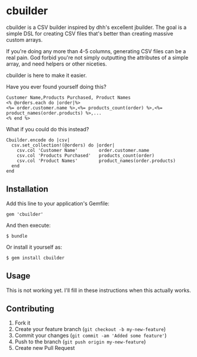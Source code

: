 # cbuilder

cbuilder is a CSV builder inspired by dhh's excellent jbuilder. The goal is a
simple DSL for creating CSV files that's better than creating massive custom arrays.

If you're doing any more than 4-5 columns, generating CSV files can be a real pain. 
God forbid you're not simply outputting the attributes of a simple array, and need
helpers or other niceties.

cbuilder is here to make it easier.

Have you ever found yourself doing this?

    Customer Name,Products Purchased, Product Names 
    <% @orders.each do |order|%>
    <%= order.customer.name %>,<%= products_count(order) %>,<%= product_names(order.products) %>,...
    <% end %>

What if you could do this instead?

    Cbuilder.encode do |csv|
      csv.set_collection!(@orders) do |order|
        csv.col 'Customer Name'        order.customer.name
        csv.col 'Products Purchased'   products_count(order)
        csv.col 'Product Names'        product_names(order.products)
      end
    end

## Installation

Add this line to your application's Gemfile:

    gem 'cbuilder'

And then execute:

    $ bundle

Or install it yourself as:

    $ gem install cbuilder

## Usage

This is not working yet. I'll fill in these instructions when this actually works.

## Contributing

1. Fork it
2. Create your feature branch (`git checkout -b my-new-feature`)
3. Commit your changes (`git commit -am 'Added some feature'`)
4. Push to the branch (`git push origin my-new-feature`)
5. Create new Pull Request
